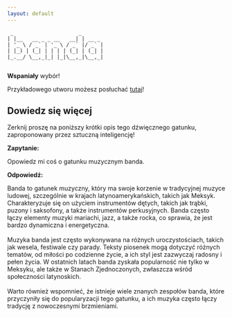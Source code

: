 ```yaml
---
layout: default
---
```


```
 _                     _       
| |__   __ _ _ __   __| | __ _ 
| '_ \ / _` | '_ \ / _` |/ _` |
| |_) | (_| | | | | (_| | (_| |
|_.__/ \__,_|_| |_|\__,_|\__,_|
                               
```
**Wspaniały** wybór!

Przykładowego utworu możesz posłuchać [tutaj](https://p.scdn.co/mp3-preview/a9da152ba095773913e1826bfd19c78609b43496)!
## Dowiedz się więcej
Zerknij proszę na poniższy krótki opis tego dźwięcznego gatunku, zaproponowany przez sztuczną inteligencję!



**Zapytanie:**

Opowiedz mi coś o gatunku muzycznym banda.

**Odpowiedź:**

Banda to gatunek muzyczny, który ma swoje korzenie w tradycyjnej muzyce ludowej, szczególnie w krajach latynoamerykańskich, takich jak Meksyk. Charakteryzuje się on użyciem instrumentów dętych, takich jak trąbki, puzony i saksofony, a także instrumentów perkusyjnych. Banda często łączy elementy muzyki mariachi, jazz, a także rocka, co sprawia, że jest bardzo dynamiczna i energetyczna.<br><br>Muzyka banda jest często wykonywana na różnych uroczystościach, takich jak wesela, festiwale czy parady. Teksty piosenek mogą dotyczyć różnych tematów, od miłości po codzienne życie, a ich styl jest zazwyczaj radosny i pełen życia. W ostatnich latach banda zyskała popularność nie tylko w Meksyku, ale także w Stanach Zjednoczonych, zwłaszcza wśród społeczności latynoskich.<br><br>Warto również wspomnieć, że istnieje wiele znanych zespołów banda, które przyczyniły się do popularyzacji tego gatunku, a ich muzyka często łączy tradycję z nowoczesnymi brzmieniami.